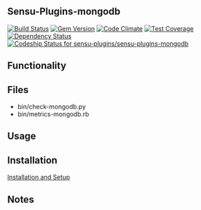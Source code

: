 ## Sensu-Plugins-mongodb

[ ![Build Status](https://travis-ci.org/sensu-plugins/sensu-plugins-mongodb.svg?branch=master)](https://travis-ci.org/sensu-plugins/sensu-plugins-mongodb)
[![Gem Version](https://badge.fury.io/rb/sensu-plugins-mongodb.svg)](http://badge.fury.io/rb/sensu-plugins-mongodb)
[![Code Climate](https://codeclimate.com/github/sensu-plugins/sensu-plugins-mongodb/badges/gpa.svg)](https://codeclimate.com/github/sensu-plugins/sensu-plugins-mongodb)
[![Test Coverage](https://codeclimate.com/github/sensu-plugins/sensu-plugins-mongodb/badges/coverage.svg)](https://codeclimate.com/github/sensu-plugins/sensu-plugins-mongodb)
[![Dependency Status](https://gemnasium.com/sensu-plugins/sensu-plugins-mongodb.svg)](https://gemnasium.com/sensu-plugins/sensu-plugins-mongodb)
[![Codeship Status for sensu-plugins/sensu-plugins-mongodb](https://codeship.com/projects/fb6c0ce0-dc03-0132-9f1d-025863fcc952/status?branch=master)](https://codeship.com/projects/79855)

## Functionality

## Files
 * bin/check-mongodb.py
 * bin/metrics-mongodb.rb

## Usage

## Installation

[Installation and Setup](https://github.com/sensu-plugins/documentation/blob/master/user_docs/installation_instructions.md)

## Notes
